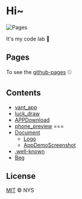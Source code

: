 # Hi~

![Pages](https://img.shields.io/badge/My%20Pages-Developing-brightgreen.svg?style=flat-square)

It's my code lab 🐶
<!-- > Talk is cheap, show me the code. -- Linus -->

## Pages

To see the [github-pages](https://niyongsheng.github.io) ⚾️

## Contents

- [vant_app](https://niyongsheng.github.io/phone_preview.html?url=https://niyongsheng.github.io/vant_app/#/)
- [luck_draw](https://niyongsheng.github.io/luck_draw/)
- [APPDownload](https://niyongsheng.github.io/APPDownload/)
- [phone_preview](https://niyongsheng.github.io/phone_preview.html)
===
- [Document](https://github.com/niyongsheng/niyongsheng.github.io/tree/master/Document)
	- [Logo](https://github.com/niyongsheng/niyongsheng.github.io/tree/master/Document/Logo)
	- [AppDemoScreenshot](https://github.com/niyongsheng/niyongsheng.github.io/tree/master/Document/AppDemoScreenshot)
- [.well-known](https://github.com/niyongsheng/niyongsheng.github.io/blob/master/.well-known/apple-app-site-association)
- [Beg](https://github.com/niyongsheng/niyongsheng.github.io/tree/master/Beg)

## License

[MIT](LICENSE) © NYS
